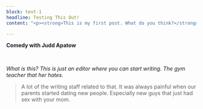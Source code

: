 ```yaml
---
block: text-1
headline: Testing This Out!
content: "<p><strong>This is my first post. What do you think?</strong></p>"

---
```

**Comedy with Judd Apatow**

<br>

_What is this? This is just an editor where you can start writing. The gym teacher that her hates._

> A lot of the writing staff related to that. It was always painful when our parents started dating new people. Especially new guys that just had sex with your mom.